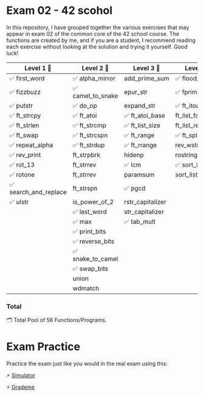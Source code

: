 # Exam 02 - 42 scohol

In this repository, I have grouped together the various exercises that may appear in exam 02 of the common core of the 42 school course. The functions are created by me, and if you are a student, I recommend reading each exercise without looking at the solution and trying it yourself. Good luck!

|		Level 1 🎫		 |		Level 2 🎫		  |		Level 3 🎫		   |		Level 4 🎫	   |
|------------------------|-------------------------|------------------------|------------------------|
| ✅ first_word			| ✅ alpha_mirror		|	add_prime_sum		 | ✅ flood_fill			|
| ✅ fizzbuzz			| ✅ camel_to_snake		|	 epur_str			 | ✅ fprime				|
| ✅ putstr				| ✅ do_op				|	 expand_str			 | ✅ ft_itoa			|
| ✅	ft_strcpy			| ✅ ft_atoi				| ✅ ft_atoi_base		|  ft_list_foreach		|
| ✅	ft_strlen			| ✅ ft_strcmp			| ✅ ft_list_size		|  ft_list_remove_if	|
| ✅	ft_swap				| ✅ ft_strcspn			| ✅ ft_range			| ✅ ft_split		   |
| ✅ repeat_alpha		| ✅ ft_strdup			| ✅ ft_rrange			 |  rev_wstr			 |
| ✅ rev_print		   	|	 ft_strpbrk			 |	 hidenp				   |  rostring			   |
| ✅ rot_13				|	 ft_strrev			 | ✅ lcm				 | ✅ sort_int_tab		 |
| ✅ rotone				|	 ft_strrev			 |	 paramsum			  |  sort_list			   |
| ✅ search_and_replace	|	 ft_strspn			 | ✅ pgcd			     |						 |
| ✅ ulstr				|	 is_power_of_2		 |	 rstr_capitalizer     |				           |
|						 | ✅ last_word			 |	 str_capitalizer	  |						   |
|						 | ✅ max				 | ✅ tab_mult 	         |						 |
|						 | ✅ print_bits			 |						   |				       |
|						 | ✅ reverse_bits		 |					       |					   |
|						 | ✅ snake_to_camel	     |						   |				       |
|						 | ✅ swap_bits			 |						   |					   |
|						 |	 union				   |					    |					    |
|						 |	 wdmatch 			   |					    |					    | 

### Total
🗂️ Total Pool of 56 Functions/Programs.

# Exam Practice

Practice the exam just like you would in the real exam using this:

⚡︎ [Simulator](https://github.com/JCluzet/42_EXAM)

⚡︎ [Grademe](https://grademe.fr)
 